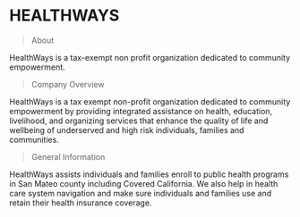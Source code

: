 # HEALTHWAYS

>About

HealthWays is a tax-exempt non profit organization dedicated to community empowerment.

>Company Overview

HealthWays is a tax exempt non-profit organization dedicated to community empowerment by providing integrated assistance on health, education, livelihood, and organizing services that enhance the quality of life and wellbeing of underserved and high risk individuals, families and communities.

>General Information

HealthWays assists individuals and families enroll to public health programs in San Mateo county including Covered California. We also help in health care system navigation and make sure individuals and families use and retain their health insurance coverage.
